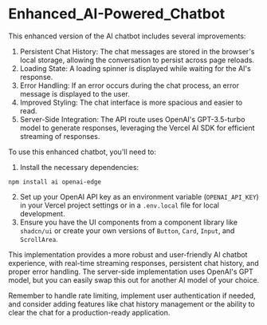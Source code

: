 # Enhanced_AI-Powered_Chatbot
This enhanced version of the AI chatbot includes several improvements:

1. Persistent Chat History: The chat messages are stored in the browser's local storage, allowing the conversation to persist across page reloads.
2. Loading State: A loading spinner is displayed while waiting for the AI's response.
3. Error Handling: If an error occurs during the chat process, an error message is displayed to the user.
4. Improved Styling: The chat interface is more spacious and easier to read.
5. Server-Side Integration: The API route uses OpenAI's GPT-3.5-turbo model to generate responses, leveraging the Vercel AI SDK for efficient streaming of responses.


To use this enhanced chatbot, you'll need to:

1. Install the necessary dependencies:

```
npm install ai openai-edge
```


2. Set up your OpenAI API key as an environment variable (`OPENAI_API_KEY`) in your Vercel project settings or in a `.env.local` file for local development.
3. Ensure you have the UI components from a component library like `shadcn/ui` or create your own versions of `Button`, `Card`, `Input`, and `ScrollArea`.


This implementation provides a more robust and user-friendly AI chatbot experience, with real-time streaming responses, persistent chat history, and proper error handling. The server-side implementation uses OpenAI's GPT model, but you can easily swap this out for another AI model of your choice.

Remember to handle rate limiting, implement user authentication if needed, and consider adding features like chat history management or the ability to clear the chat for a production-ready application.
